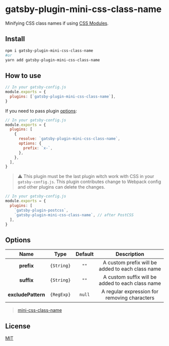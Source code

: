 # gatsby-plugin-mini-css-class-name

Minifying CSS class names if using [CSS Modules](https://www.gatsbyjs.org/docs/css-modules/).

## Install
```bash
npm i gatsby-plugin-mini-css-class-name
#or
yarn add gatsby-plugin-mini-css-class-name
```

## How to use
```js
// In your gatsby-config.js
module.exports = {
  plugins: [`gatsby-plugin-mini-css-class-name`],
}
```
If you need to pass plugin [options](#options):
```js
// In your gatsby-config.js
module.exports = {
  plugins: [
    {
      resolve: `gatsby-plugin-mini-css-class-name`,
      options: {
        prefix: `x-`,
      },
    },
  ],
}
```

> ⚠️ This plugin must be the last plugin witch work with CSS in your `gatsby-config.js`. This plugin contributes change to Webpack config and other plugins can delete the changes.

```js
// In your gatsby-config.js
module.exports = {
  plugins: [
    `gatsby-plugin-postcss`,
    `gatsby-plugin-mini-css-class-name`, // after PostCSS
  ],
}
```

## Options
|    Name          |   Type     | Default | Description |
|:----------------:|:----------:|:-------:|:-----------:|
| **prefix**       | `{String}` |  `""`   | A custom prefix will be added to each class name
| **suffix**       | `{String}` |  `""`   | A custom suffix will be added to each class name
|**excludePattern**| `{RegExp}` | `null`  | A regular expression for removing characters

> [mini-css-class-name](https://github.com/shoonia/mini-css-class-name#readme)

## License
[MIT](./LICENSE)
